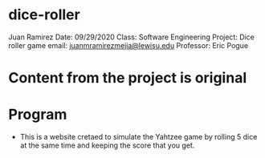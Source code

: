 # dice-roller

Juan Ramirez
Date: 09/29/2020
Class: Software Engineering
Project: Dice roller game
email: juanmramirezmejia@lewisu.edu
Professor: Eric Pogue

# Content from the project is original

# Program
- This is a website cretaed to simulate the Yahtzee game by rolling 5 dice at the same time and keeping the score that you get.
